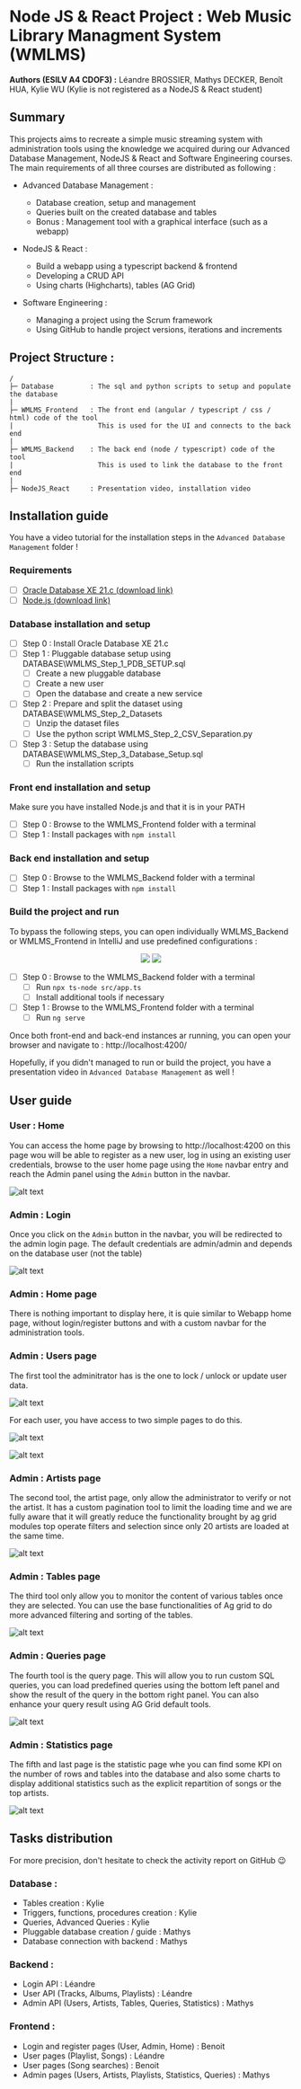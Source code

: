 # Node JS & React Project : Web Music Library Managment System (WMLMS)

**Authors (ESILV A4 CDOF3) :** Léandre BROSSIER, Mathys DECKER, Benoît HUA, Kylie WU (Kylie is not registered as a NodeJS & React student)

## Summary

This projects aims to recreate a simple music streaming system with administration tools using the knowledge we acquired during our Advanced Database Management, NodeJS & React and Software Engineering courses.  
The main requirements of all three courses are distributed as following :

- Advanced Database Management : 
  - Database creation, setup and management
  - Queries built on the created database and tables
  - Bonus : Management tool with a graphical interface (such as a webapp) 
  
- NodeJS & React :
  - Build a  webapp using a typescript backend & frontend
  - Developing a CRUD API
  - Using charts (Highcharts), tables (AG Grid)
  
- Software Engineering :
  - Managing a project using the Scrum framework
  - Using GitHub to handle project versions, iterations and increments

## Project Structure : 

```
/
├─ Database         : The sql and python scripts to setup and populate the database
|
├─ WMLMS_Frontend   : The front end (angular / typescript / css / html) code of the tool
|                     This is used for the UI and connects to the back end
|           
├─ WMLMS_Backend    : The back end (node / typescript) code of the tool
|                     This is used to link the database to the front end
|
├─ NodeJS_React     : Presentation video, installation video

```

## Installation guide

You have a video tutorial for the installation steps in the `Advanced Database Management` folder !

### Requirements

- [ ] [Oracle Database XE 21.c (download link)](https://www.oracle.com/database/technologies/xe-downloads.html)
- [ ] [Node.js (download link)](https://nodejs.org/en)

### Database installation and setup

- [ ] Step 0 : Install Oracle Database XE 21.c
- [ ] Step 1 : Pluggable database setup using DATABASE\WMLMS_Step_1_PDB_SETUP.sql
  - [ ] Create a new pluggable database
  - [ ] Create a new user
  - [ ] Open the database and create a new service
- [ ] Step 2 : Prepare and split the dataset using DATABASE\WMLMS_Step_2_Datasets
  - [ ] Unzip the dataset files
  - [ ] Use the python script WMLMS_Step_2_CSV_Separation.py 
- [ ] Step 3 : Setup the database using  DATABASE\WMLMS_Step_3_Database_Setup.sql
  - [ ] Run the installation scripts

### Front end installation and setup

Make sure you have installed Node.js and that it is in your PATH

- [ ] Step 0 : Browse to the WMLMS_Frontend folder with a terminal
- [ ] Step 1 : Install packages with `npm install`

### Back end installation and setup

- [ ] Step 0 : Browse to the WMLMS_Backend folder with a terminal
- [ ] Step 1 : Install packages with `npm install`

### Build the project and run

To bypass the following steps, you can open individually WMLMS_Backend or WMLMS_Frontend in IntelliJ and use predefined configurations :

<p align="center">
 <img src="Advanced Database Management/Readme_Assets/IntelliJ_Backend_Run.png" />
 <img src="Advanced Database Management/Readme_Assets//IntelliJ_Frontend_Run.png" />
</p>


- [ ] Step 0 : Browse to the WMLMS_Backend folder with a terminal
  - [ ] Run `npx ts-node src/app.ts`
  - [ ] Install additional tools if necessary
- [ ] Step 1 : Browse to the WMLMS_Frontend folder with a terminal
  - [ ] Run `ng serve`

Once both front-end and back-end instances ar running, you can open your browser and navigate to : http://localhost:4200/

Hopefully, if you didn't managed to run or build the project, you have a presentation video in `Advanced Database Management` as well !

## User guide

### User : **Home**

You can access the home page by browsing to http://localhost:4200 on this page wou will be able to register as a new user, log in using an existing user credentials, browse to the user home page using the `Home` navbar entry and reach the Admin panel using the `Admin` button in the navbar.

![alt text](NodeJS_React/Readme_Ressources/UG_Home.png)


### Admin : **Login**

Once you click on the `Admin` button in the navbar, you will be redirected to the admin login page. The default credentials are admin/admin and depends on the database user (not the table)

![alt text](NodeJS_React/Readme_Ressources/UG_Admin_Login.png)

### Admin : **Home page**

There is nothing important to display here, it is quie similar to Webapp home page, without login/register buttons and with a custom navbar for the administration tools.

### Admin : **Users page**

The first tool the adminitrator has is the one to lock / unlock or update user data. 

![alt text](NodeJS_React/Readme_Ressources/UG_Admin_Users.png)

For each user, you have access to two simple pages to do this.

![alt text](NodeJS_React/Readme_Ressources/UG_Admin_User_Edit.png)

![alt text](NodeJS_React/Readme_Ressources/UG_Admin_User_View.png)

### Admin : **Artists page**

The second tool, the artist page, only allow the administrator to verify or not the artist. It has a custom pagination tool to limit the loading time and we are fully aware that it will greatly reduce the functionality brought by ag grid modules top operate filters and selection since only 20 artists are loaded at the same time.

![alt text](NodeJS_React/Readme_Ressources/UG_Admin_Artist.png)

### Admin : **Tables page**

The third tool only allow you to monitor the content of various tables once they are selected. You can use the base functionalities of Ag grid to do more advanced filtering and sorting of the tables.

![alt text](NodeJS_React/Readme_Ressources/UG_Admin_Tables.png)


### Admin : **Queries page**

The fourth tool is the query page. This will allow you to run custom SQL queries, you can load predefined queries using the bottom left panel and show the result of the query in the bottom right panel. You can also enhance your query result using AG Grid default tools.  

![alt text](NodeJS_React/Readme_Ressources//UG_Admin_Queries.png)

### Admin : **Statistics page**

The fifth and last page is the statistic page whe you can find some KPI on the number of rows and tables into the database and also some charts to display additional statistics such as the explicit repartition of songs or the top artists.

![alt text](NodeJS_React/Readme_Ressources/UG_Admin_Statistics.png)

## Tasks distribution 

For more precision, don't hesitate to check the activity report on GitHub :wink:

### Database :
- Tables creation :  Kylie
- Triggers, functions, procedures creation : Kylie
- Queries, Advanced Queries : Kylie
- Pluggable database creation / guide : Mathys
- Database connection with backend : Mathys

### Backend :
- Login API : Léandre
- User API (Tracks, Albums, Playlists) : Léandre
- Admin API (Users, Artists, Tables, Queries, Statistics) : Mathys
  

### Frontend :
- Login and register pages (User, Admin, Home) : Benoit
- User pages (Playlist, Songs) : Léandre 
- User pages (Song searches) : Benoit
- Admin pages (Users, Artists, Playlists, Statistics, Queries) : Mathys